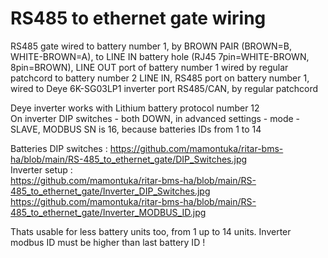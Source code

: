 # RS485 to ethernet gate wiring

RS485 gate wired to battery number 1, by BROWN PAIR (BROWN=B, WHITE-BROWN=A), to LINE IN battery hole (RJ45 7pin=WHITE-BROWN, 8pin=BROWN), LINE OUT port of battery number 1 wired by regular patchcord to battery number 2 LINE IN, RS485 port on battery number 1, wired to Deye 6K-SG03LP1 inverter port RS485/CAN, by regular patchcord </br>

Deye inverter works with Lithium battery protocol number 12 </br>
On inverter DIP switches - both DOWN, in advanced settings - mode - SLAVE, MODBUS SN is 16, because batteries IDs from 1 to 14 </br>

Batteries DIP switches : https://github.com/mamontuka/ritar-bms-ha/blob/main/RS-485_to_ethernet_gate/DIP_Switches.jpg </br>
Inverter setup : </br>
https://github.com/mamontuka/ritar-bms-ha/blob/main/RS-485_to_ethernet_gate/Inverter_DIP_Switches.jpg </br>
https://github.com/mamontuka/ritar-bms-ha/blob/main/RS-485_to_ethernet_gate/Inverter_MODBUS_ID.jpg </br>

Thats usable for less battery units too, from 1 up to 14 units. Inverter modbus ID must be higher than last battery ID ! </br>
